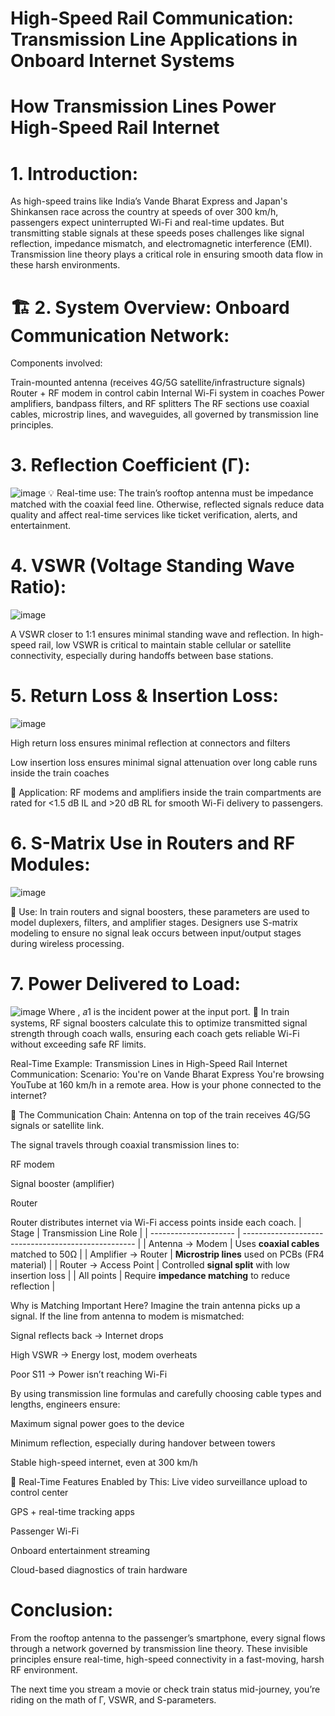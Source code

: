 # High-Speed Rail Communication: Transmission Line Applications in Onboard Internet Systems
# How Transmission Lines Power High-Speed Rail Internet

# 1. Introduction:
As high-speed trains like India’s Vande Bharat Express and Japan's Shinkansen race across the country at speeds of over 300 km/h, passengers expect uninterrupted Wi-Fi and real-time updates.
But transmitting stable signals at these speeds poses challenges like signal reflection, impedance mismatch, and electromagnetic interference (EMI). Transmission line theory plays a critical role in ensuring smooth data flow in these harsh environments.

# 🏗️ 2. System Overview: Onboard Communication Network:

Components involved:

Train-mounted antenna (receives 4G/5G satellite/infrastructure signals)
Router + RF modem in control cabin
Internal Wi-Fi system in coaches
Power amplifiers, bandpass filters, and RF splitters
The RF sections use coaxial cables, microstrip lines, and waveguides, all governed by transmission line principles.

# 3. Reflection Coefficient (Γ):
![image](https://github.com/user-attachments/assets/8006fc10-ae30-4ff1-a5db-64a7864ac176)
💡 Real-time use: The train’s rooftop antenna must be impedance matched with the coaxial feed line. Otherwise, reflected signals reduce data quality and affect real-time services like ticket verification, alerts, and entertainment.

# 4. VSWR (Voltage Standing Wave Ratio):
![image](https://github.com/user-attachments/assets/0c749657-e810-467a-9c4a-4a120de2f534)

​A VSWR closer to 1:1 ensures minimal standing wave and reflection. In high-speed rail, low VSWR is critical to maintain stable cellular or satellite connectivity, especially during handoffs between base stations.

# 5. Return Loss & Insertion Loss:
![image](https://github.com/user-attachments/assets/96c303a2-0357-4a33-a244-5f279914df96)

High return loss ensures minimal reflection at connectors and filters

Low insertion loss ensures minimal signal attenuation over long cable runs inside the train coaches

📌 Application: RF modems and amplifiers inside the train compartments are rated for <1.5 dB IL and >20 dB RL for smooth Wi-Fi delivery to passengers.

# 6. S-Matrix Use in Routers and RF Modules:
![image](https://github.com/user-attachments/assets/88ae88de-b5e4-4845-b825-c00daa9bb8f6)

📍 Use: In train routers and signal boosters, these parameters are used to model duplexers, filters, and amplifier stages. Designers use S-matrix modeling to ensure no signal leak occurs between input/output stages during wireless processing.

# 7. Power Delivered to Load:
![image](https://github.com/user-attachments/assets/0006468b-7974-4443-bec5-86a717bbe9df)
Where ,
𝑎1 is the incident power at the input port.
🚉 In train systems, RF signal boosters calculate this to optimize transmitted signal strength through coach walls, ensuring each coach gets reliable Wi-Fi without exceeding safe RF limits.

Real-Time Example: Transmission Lines in High-Speed Rail Internet Communication:
Scenario: You're on Vande Bharat Express
You're browsing YouTube at 160 km/h in a remote area.
How is your phone connected to the internet?

🔄 The Communication Chain:
Antenna on top of the train receives 4G/5G signals or satellite link.

The signal travels through coaxial transmission lines to:

RF modem

Signal booster (amplifier)

Router

Router distributes internet via Wi-Fi access points inside each coach.
| Stage                 | Transmission Line Role                              |
| --------------------- | --------------------------------------------------- |
| Antenna → Modem       | Uses **coaxial cables** matched to 50Ω              |
| Amplifier → Router    | **Microstrip lines** used on PCBs (FR4 material)    |
| Router → Access Point | Controlled **signal split** with low insertion loss |
| All points            | Require **impedance matching** to reduce reflection |

Why is Matching Important Here?
Imagine the train antenna picks up a signal. If the line from antenna to modem is mismatched:

Signal reflects back → Internet drops

High VSWR → Energy lost, modem overheats

Poor S11 → Power isn’t reaching Wi-Fi

By using transmission line formulas and carefully choosing cable types and lengths, engineers ensure:

Maximum signal power goes to the device

Minimum reflection, especially during handover between towers

Stable high-speed internet, even at 300 km/h

📡 Real-Time Features Enabled by This:
Live video surveillance upload to control center

GPS + real-time tracking apps

Passenger Wi-Fi

Onboard entertainment streaming

Cloud-based diagnostics of train hardware

# Conclusion:
From the rooftop antenna to the passenger’s smartphone, every signal flows through a network governed by transmission line theory. These invisible principles ensure real-time, high-speed connectivity in a fast-moving, harsh RF environment.

The next time you stream a movie or check train status mid-journey, you’re riding on the math of Γ, VSWR, and S-parameters.
